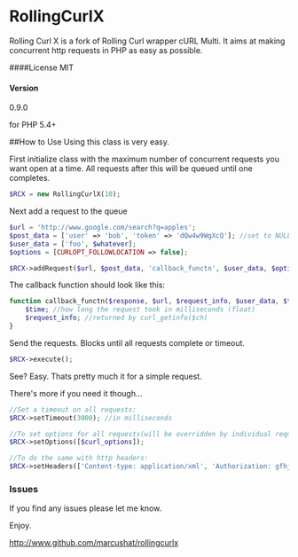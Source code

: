 # RollingCurlX

Rolling Curl X is a fork of Rolling Curl wrapper cURL Multi. It aims at making concurrent http requests in PHP as easy as possible.


####License
MIT

#### Version
0.9.0

for PHP 5.4+

##How to Use
Using this class is very easy.

First initialize class with the maximum number of concurrent requests you want open at a time.
All requests after this will be queued until one completes.

```php
$RCX = new RollingCurlX(10);
```

Next add a request to the queue
```php
$url = 'http://www.google.com/search?q=apples';
$post_data = ['user' => 'bob', 'token' => 'dQw4w9WgXcQ']; //set to NULL if not using POST
$user_data = ['foo', $whatever];
$options = [CURLOPT_FOLLOWLOCATION => false];

$RCX->addRequest($url, $post_data, 'callback_functn', $user_data, $options, $headers);
```

The callback function should look like this:
```php
function callback_functn($response, $url, $request_info, $user_data, $time) {
    $time; //how long the request took in milliseconds (float)
    $request_info; //returned by curl_getinfo($ch)
}
```

Send the requests. Blocks until all requests complete or timeout.
```php
$RCX->execute();
```

See? Easy. Thats pretty much it for a simple request.

There's more if you need it though...
```php
//Set a timeout on all requests:
$RCX->setTimeout(3000); //in milliseconds

//To set options for all requests(will be overridden by individual request options):
$RCX->setOptions([$curl_options]);

//To do the same with http headers:
$RCX->setHeaders(['Content-type: application/xml', 'Authorization: gfhjui']);
```

### Issues
If you find any issues please let me know.

Enjoy.

http://www.github.com/marcushat/rollingcurlx
